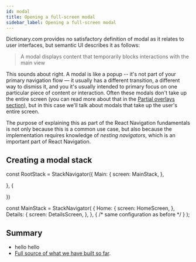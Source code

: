 ```yaml
---
id: modal
title: Opening a full-screen modal
sidebar_label: Opening a full-screen modal
---
```


Dictionary.com provides no satisfactory definition of modal as it relates to user interfaces, but semantic UI describes it as follows:

> A modal displays content that temporarily blocks interactions with the main view

This sounds about right. A modal is like a popup -- it's not part of your primary navigation flow &mdash; it usually has a different transition, a different way to dismiss it, and you it's usually intended to primary focus on one particular piece of content or interaction. Often these modals don't take up the entire screen (you can read more about that in the [Partial overlays section](partial-overlay.html)), but in this case we'll talk about modals that take up the user's entire screen.

The purpose of explaining this as part of the React Navigation fundamentals is not only because this is a common use case, but also because the implementation requires knowledge of *nesting navigators*, which is an important part of React Navigation.

## Creating a modal stack

const RootStack = StackNavigator({
  Main: {
    screen: MainStack,
  },
  
}, {

})

const MainStack = StackNavigator(
  {
    Home: {
      screen: HomeScreen,
    },
    Details: {
      screen: DetailsScreen,
    },
  },
  {
    /* same configuration as before */
  }
);


## Summary

- hello hello
- [Full source of what we have built so far](https://snack.expo.io/@react-navigation/simple-header-button).
